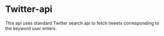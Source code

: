 # Twitter-api

This api uses standard Twitter search api to fetch tweets corresponding to the keyword user enters.
